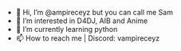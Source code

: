 - 👋 Hi, I’m @ampireceyz but you can call me Sam
- 👀 I’m interested in D4DJ, AIB and Anime
- 🌱 I’m currently learning python
- 📫 How to reach me | Discord: vampireceyz

<!---
Vampireceyz is a ✨ special ✨ repository because its `README.md` (this file) appears on your GitHub profile.
You can click the Preview link to take a look at your changes.
--->
